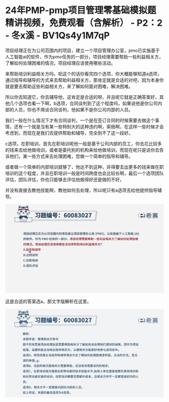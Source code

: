 # 24年PMP-pmp项目管理零基础模拟题精讲视频，免费观看（含解析） - P2：2 - 冬x溪 - BV1Qs4y1M7qP

项目经理正在为公司范围内的项目，建立一个项目管理办公室，pmo已实施基于人工智能ai的软件，作为pmo任务的一部分，项目经理需要帮助一些利益相关方，了解如何处理困难的情况，项目经理应该使用哪些活动。

来帮助培训利益相关方吗，呃这个的话你看完四个选项，你大概能够知道a选项，通过指导和辅导的方式来去帮助利益相关方，那肯定就是合适的对吧，因为本身你就是要去帮助这些利益相关方，来了解如何面对困难，解决困难。

所以你去知道它，你去辅导他，这肯定是合适的呀，并且呢它就是正确答案好，其他几个选项也看一下啊，b选项，合同谈判到了这个程度吗，如果说他是你公司内部的人员，你也不用谈合同谈判，他如果不是你公司内部的人员。

我们一般在什么情况下才有合同谈判，一个是在签订合同的时候需要去做这个事情，还有一个就是当有某一些特别大的这种违约啊，索赔啊，在这样一些时候才会考虑到，而现在是我们去提供帮助和辅导，完全到不了这一段好。

c选项，在职培训，首先在职培训呢他一般是基于公司内部的员工，你去花比较多的钱来去给他做培训，或者是委托别的机构来给他做培训，而现在呢只是说你去告诉他们，某一些方式来去处理困难，您做一个简单的指导和辅导。

或者做一个简单的内部培训就够了，他达不到这种，非得要去出更多的钱来做在职培训的这个程度，并且在职培训一般是时间跨度也会比较长啊，最后一个选项团队评估，团队评估，你也只能够去评估他做得好还是做的不好。

并没有直接去教他技能啊，教他如何去处理，所以呢只有a选项去给他提供指导辅导。

![](img/58b552dec2a26fdd51f4b76cbbc9a4b8_1.png)

这是合适的答案选a，那文字版解析在这里。

![](img/58b552dec2a26fdd51f4b76cbbc9a4b8_3.png)